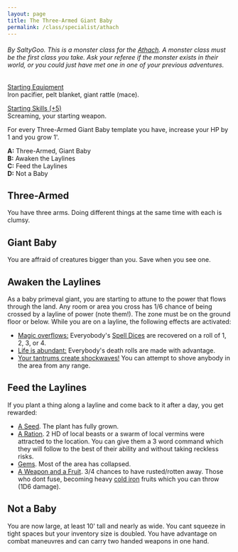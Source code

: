 ```yaml
---
layout: page
title: The Three-Armed Giant Baby
permalink: /class/specialist/athach
---
```


###### By SaltyGoo. This is a monster class for the [Athach](https://saltygoo.github.io/monsters/athach). A monster class must be the first class you take. Ask your referee if the monster exists in their world, or you could just have met one in one of your previous adventures.

<ins>Starting Equipment</ins><br>
Iron pacifier, pelt blanket, giant rattle (mace). 

<ins>Starting Skills (+5)</ins><br>
Screaming, your starting weapon.

For every Three-Armed Giant Baby template you have, increase your HP by 1 and you grow 1'.

**A:** Three-Armed, Giant Baby<br>
**B:** Awaken the Laylines<br>
**C:** Feed the Laylines<br>
**D:** Not a Baby<br>

## Three-Armed
You have three arms. Doing different things at the same time with each is clumsy.

## Giant Baby
You are affraid of creatures bigger than you. Save when you see one. 

## Awaken the Laylines
As a baby primeval giant, you are starting to attune to the power that flows through the land. Any room or area you cross has 1/6 chance of being crossed by a layline of power (note them!). The zone must be on the ground floor or below. While you are on a layline, the following effects are activated:

- <ins>Magic overflows:</ins> Everyobody's [Spell Dices](https://saltygoo.github.io/class/magic-user#spells) are recovered on a roll of 1, 2, 3, or 4.
- <ins>Life is abundant:</ins> Everybody's death rolls are made with advantage.
- <ins>Your tantrums create shockwaves!</ins> You can attempt to shove anybody in the area from any range.

## Feed the Laylines
If you plant a thing along a layline and come back to it after a day, you get rewarded:

- <ins>A Seed</ins>. The plant has fully grown.
- <ins>A Ration</ins>. 2 HD of local beasts or a swarm of local vermins were attracted to the location. You can give them a 3 word command which they will follow to the best of their ability and without taking reckless risks.
- <ins>Gems</ins>. Most of the area has collapsed.
- <ins>A Weapon and a Fruit</ins>. 3/4 chances to have rusted/rotten away. Those who dont fuse, becoming heavy [cold iron](https://saltygoo.github.io/2020/11/10/extra-rules/#rare-metals) fruits which you can throw (1D6 damage).

## Not a Baby
You are now large, at least 10' tall and nearly as wide. You cant squeeze in tight spaces but your inventory size is doubled. You have advantage on combat maneuvres and can carry two handed weapons in one hand.

